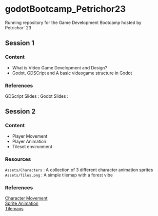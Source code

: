 # godotBootcamp_Petrichor23
Running repository for the Game Development Bootcamp hosted by Petrichor' 23

## Session 1
### Content
- What is Video Game Development and Design?
- Godot, GDSCript and A basic videogame structure in Godot

### References
GDScript Slides :
Godot Slides :

## Session 2
### Content
- Player Movement
- Player Animation
- Tileset environment

### Resources
`Assets/Characters` : A collection of 3 different character animation sprites  
`Assets/Tiles.png`  : A simple tilemap with a forest vibe

### References
[Character Movement](https://docs.godotengine.org/en/stable/tutorials/2d/2d_movement.html)  
[Sprite Animation](https://docs.godotengine.org/en/stable/tutorials/2d/2d_sprite_animation.html)  
[Tilemaps](https://docs.godotengine.org/en/stable/tutorials/2d/using_tilemaps.html)
